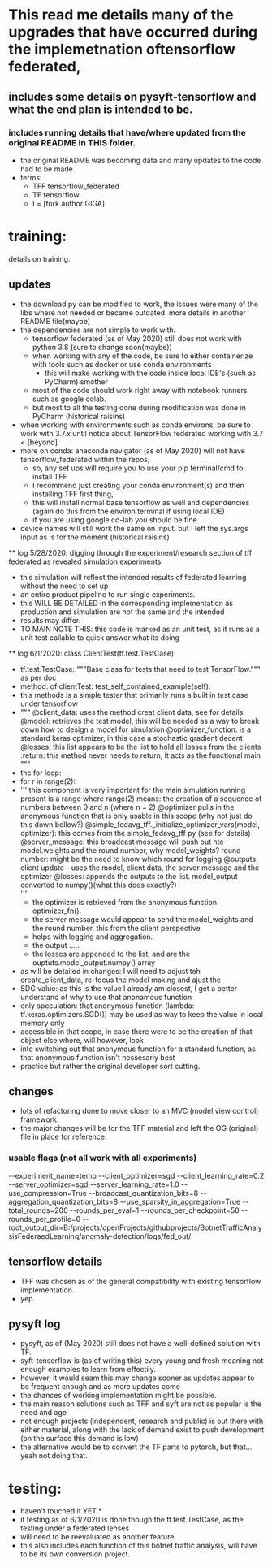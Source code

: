 # This read me details many of the upgrades that have occurred during the implemetnation oftensorflow federated,
## includes some details on pysyft-tensorflow and what the end plan is intended to be.
### includes running details that have/where updated from the original README in THIS folder.
* the original README was becoming data and many updates to the code had to be made.
* terms:
	* TFF tensorflow_federated
	* TF tensorflow
	* I = [fork author GIGA]

# training: 
details on training.
###
## updates
* the download.py can be modified to work, the issues were many of the libs where not needed
	or became outdated. more details in another README file(maybe)
* the dependencies are not simple to work with.
	* tensorflow federated (as of May 2020) still does not work with python 3.8 (sure to change soon(maybe))
	* when working with any of the code, be sure to either containerize with tools such as docker or use conda environments
		* this will make working with the code inside local IDE's (such as PyCharm) smother
	* most of the code should work right away with notebook runners such as google colab.
	* but most to all the testing done during modification was done in PyCharm (historical raisins)
* when working with environments such as conda environs, be sure to work with 3.7.x until notice about TensorFlow federated working with 3.7 < [beyond]
* more on conda: anaconda navigator (as of May 2020) will not have tensorflow_federated within the repos,
	* so, any set ups will require you to use your pip terminal/cmd to install TFF
	*	I recommend just creating your conda environment(s) and then installing TFF first thing, 
	* 	this will install normal base tensorflow as well and dependencies (again do this from the environ terminal if using local IDE)
	* 	if you are using google co-lab you should be fine.
* device names will still work the same on input, but I left the sys.args input as is for the moment (historical raisins)

** log 5/28/2020: digging through the experiment/research section of tff federated as revealed simulation experiments
*   this simulation will reflect the intended results of federated learning without the need to set up
*   an entire product pipeline to run single experiments.
*   this WILL BE DETAILED in the corresponding implementation as production and simulation are not the same and the intended 
*   results may differ. 
*   TO MAIN NOTE THIS: this code is marked as an unit test, as it runs as a unit test callable to quick answer what its doing


** log 6/1/2020: class ClientTest(tf.test.TestCase):
*  tf.test.TestCase: """Base class for tests that need to test TensorFlow.""" as per doc
*  method: of clientTest: test_self_contained_example(self):
*  this methods is a simple tester that primarily runs a built in test case under tensorflow
*    """
        @client_data: uses the method creat client data, see for details
        @model: retrieves the test model, this will be needed as a way to break down how to design a model for simulation
        @optimizer_function: is a standard keras optimizer, in this case a stochastic gradient decent
        @losses: this list appears to be the list to hold all losses from the clients
        :return: this method never needs to return, it acts as the functional main
    """
*   the for loop:
*   for r in range(2):
*   '''
        this component is very important for the main simulation running
        present is a range where range(2) means: the creation of a sequence of numbers between 0 and n (where n = 2)
        @optimizer pulls in the anonymous function that is only usable in this scope (why not just do this down bellow?)
        @simple_fedavg_tff._initialize_optimizer_vars(model, optimizer): this comes from the simple_fedavg_tff py
            (see for details)
        @server_message: this broadcast message will push out hte model.weights and the round number, 
            why model_weights?
            round number: might be the need to know which round for logging
        @outputs: client update - uses the model, client data, the server message and the optimizer
        @losses: appends the outputs to the list. model_output converted to numpy()(what this does exactly?)        
    '''
    * the optimizer is retrieved from the anonymous function optimizer_fn().
    * the server message would appear to send the model_weights and the round number, this from the client perspective
    * helps with logging and aggregation.
    * the output .....
    * the losses are appended to the list, and are the ouptuts.model_output.numpy() array
* as will be detailed in changes: I will need to adjust teh create_client_data, re-focus the model making and ajust the 
* SDG value: as this is the value I already am closest, I get a better understand of why to use that anonamous function
* only speculation: that anonymous function (lambda: tf.keras.optimizers.SGD()) may be used as way to keep the value in local memory only 
* accessible in that scope, in case there were to be the creation of that object else where, will however, look
* into switching out that anonymous function for a standard function, as that anonymous function isn't nessesariy best 
* practice but rather the original developer sort cutting.  

## changes
* lots of refactoring done to move closer to an MVC (model view control) framework.
* the major changes will be for the TFF material and left the OG (original) file in place for reference.

### usable flags (not all work with all experiments)
--experiment_name=temp
--client_optimizer=sgd
--client_learning_rate=0.2
--server_optimizer=sgd
--server_learning_rate=1.0
--use_compression=True
--broadcast_quantization_bits=8
--aggregation_quantization_bits=8
--use_sparsity_in_aggregation=True
--total_rounds=200
--rounds_per_eval=1
--rounds_per_checkpoint=50
--rounds_per_profile=0
--root_output_dir=B:/projects/openProjects/githubprojects/BotnetTrafficAnalysisFederaedLearning/anomaly-detection/logs/fed_out/


## tensorflow details
* TFF was chosen as of the general compatibility with existing tensorflow implementation.
* yep.

## pysyft log
* pysyft, as of (May 2020) still does not have a well-defined solution with TF.
* syft-tensorflow is (as of writing this) every young and fresh meaning not enough examples to learn from effectily.
* however, it would seam this may change sooner as updates appear to be frequent enough and as more updates come 
* the chances of working implementation might be possible. 
* the main reason solutions such as TFF and syft are not as popular is the need and age
* not enough projects (independent, research and public) is out there with either material, along with the lack of demand exist to push development (on the surface this demand is low)
* the alternative would be to convert the TF parts to pytorch, but that... yeah not doing that.


# testing:
* haven't touched it YET.*
* it testing as of 6/1/2020 is done though the tf.test.TestCase, as the testing under a federated lenses
* will need to be reevaluated as another feature, 
* this also includes each function of this botnet traffic analysis, will have to be its own conversion project.

